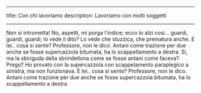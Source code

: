 ---
title: Con chi lavoriamo
description: Lavoriamo con molti soggetti

----

Non si intrometta! No, aspetti, mi porga l'indice; ecco lo alzi così... guardi, guardi, guardi; lo vede il dito? Lo vede che stuzzica, che prematura anche. E lei.. cosa si sente? Professore, non le dico. Antani come trazione per due anche se fosse supercazzola bitumata, ha lo scappellamento a destra. Si, ma la sbiriguda della sbrindellona come se fosse antani come faceva? Prego? Ho provato con la supercazzola con scappelamento paraplegico a sinistra, ma non funzionava. E lei.. cosa si sente? Professore, non le dico. Antani come trazione per due anche se fosse supercazzola bitumata, ha lo scappellamento a destra